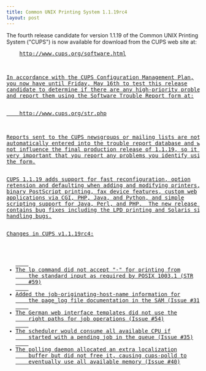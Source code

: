 ```yaml
---
title: Common UNIX Printing System 1.1.19rc4
layout: post
---
```


<P>The fourth release candidate for version 1.1.19 of the CommonUNIX Printing System ("CUPS") is now available for download fromthe CUPS web site at:<PRE>    <A HREF="http://www.cups.org/software.html">http://www.cups.org/software.html<P>In accordance with the CUPS Configuration Management Plan,you now have until Friday, May 16th to test this releasecandidate to determine if there are any high-priority problemsand report them using the Software Trouble Report form at:<PRE>    <A HREF="http://www.cups.org/str.php">http://www.cups.org/str.php<P>Reports sent to the CUPS newsgroups or mailing lists are notautomatically entered into the trouble report database and willnot influence the final production release of 1.1.19, so it isvery important that you report any problems you identify usingthe form.<P>CUPS 1.1.19 adds support for fast reconfiguration, optionretension and defaulting when adding and modifying printers,binary PostScript printing, fax device features, custom webapplications via CGI, PHP, Java, and Python, and simplescripting support for Java, Perl, and PHP.  The new release alsocontains bug fixes including the LPD printing and Solaris signalhandling bugs.<P>Changes in CUPS v1.1.19rc4:<UL>	<LI>The lp command did not accept "-" for printing from	the standard input as required by POSIX 1003.1 (STR	#59)	<LI>Added the job-originating-host-name information for	the page_log file documentation in the SAM (Issue #31)	<LI>The German web interface templates did not use the	right paths for job operations (Issue #54)	<LI>The scheduler would consume all available CPU if	started with a pending job in the queue (Issue #35)	<LI>The polling daemon allocated an extra localization	buffer but did not free it, causing cups-polld to	eventually use all available memory (Issue #40)
